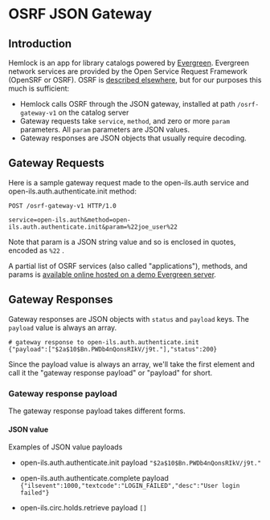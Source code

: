 # OSRF JSON Gateway

## Introduction

Hemlock is an app for library catalogs powered by [Evergreen](www.evergreen-ils.org).  Evergreen network services are provided by the Open Service Request Framework (OpenSRF or OSRF).  OSRF is [described elsewhere](https://evergreen-ils.org/opensrf-jabber-a-technical-review/), but for our purposes this much is sufficient:

* Hemlock calls OSRF through the JSON gateway, installed at path `/osrf-gateway-v1` on the catalog server
* Gateway requests take `service`, `method`, and zero or more `param` parameters.  All `param` parameters are JSON values.
* Gateway responses are JSON objects that usually require decoding.

## Gateway Requests

Here is a sample gateway request made to the open-ils.auth service and open-ils.auth.authenticate.init method:

```
POST /osrf-gateway-v1 HTTP/1.0

service=open-ils.auth&method=open-ils.auth.authenticate.init&param=%22joe_user%22
```

Note that param is a JSON string value and so is enclosed in quotes, encoded as `%22` .

A partial list of OSRF services (also called "applications"), methods, and params is [available online hosted on a demo Evergreen server](https://webby.evergreencatalog.com/opac/extras/docgen.xsl?service=open-ils.actor&param=%22retrieve%22&offset=0&limit=25).

## Gateway Responses

Gateway responses are JSON objects with `status` and `payload` keys.  The `payload` value is always an array.

```
# gateway response to open-ils.auth.authenticate.init
{"payload":["$2a$10$Bn.PWDb4nQonsRIkV/j9t."],"status":200}
```

Since the payload value is always an array, we'll take the first element and call it the "gateway response payload" or "payload" for short.

### Gateway response payload

The gateway response payload takes different forms.

#### JSON value

Examples of JSON value payloads

* open-ils.auth.authenticate.init payload
`"$2a$10$Bn.PWDb4nQonsRIkV/j9t."`

* open-ils.auth.authenticate.complete payload
`{"ilsevent":1000,"textcode":"LOGIN_FAILED","desc":"User login failed"}`

* open-ils.circ.holds.retrieve payload
`[]`

